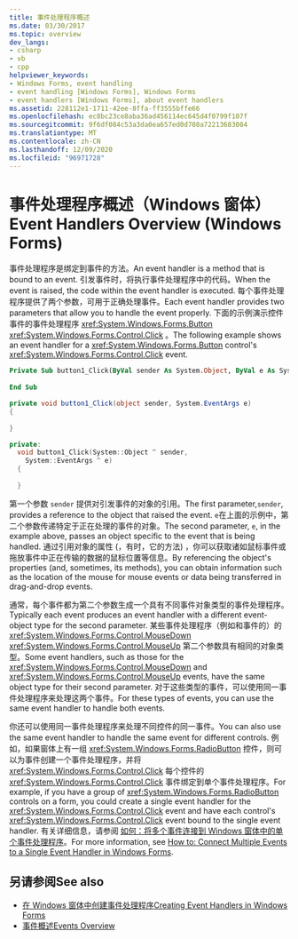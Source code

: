```yaml
---
title: 事件处理程序概述
ms.date: 03/30/2017
ms.topic: overview
dev_langs:
- csharp
- vb
- cpp
helpviewer_keywords:
- Windows Forms, event handling
- event handling [Windows Forms], Windows Forms
- event handlers [Windows Forms], about event handlers
ms.assetid: 228112e1-1711-42ee-8ffa-ff3555bffe66
ms.openlocfilehash: ec8bc23ce8aba36ad456114ec645d4f0799f107f
ms.sourcegitcommit: 9f6df084c53a3da0ea657ed0d708a72213683084
ms.translationtype: MT
ms.contentlocale: zh-CN
ms.lasthandoff: 12/09/2020
ms.locfileid: "96971728"
---
```

# <a name="event-handlers-overview-windows-forms"></a><span data-ttu-id="d8fec-102">事件处理程序概述（Windows 窗体）</span><span class="sxs-lookup"><span data-stu-id="d8fec-102">Event Handlers Overview (Windows Forms)</span></span>
<span data-ttu-id="d8fec-103">事件处理程序是绑定到事件的方法。</span><span class="sxs-lookup"><span data-stu-id="d8fec-103">An event handler is a method that is bound to an event.</span></span> <span data-ttu-id="d8fec-104">引发事件时，将执行事件处理程序中的代码。</span><span class="sxs-lookup"><span data-stu-id="d8fec-104">When the event is raised, the code within the event handler is executed.</span></span> <span data-ttu-id="d8fec-105">每个事件处理程序提供了两个参数，可用于正确处理事件。</span><span class="sxs-lookup"><span data-stu-id="d8fec-105">Each event handler provides two parameters that allow you to handle the event properly.</span></span> <span data-ttu-id="d8fec-106">下面的示例演示控件事件的事件处理程序 <xref:System.Windows.Forms.Button> <xref:System.Windows.Forms.Control.Click> 。</span><span class="sxs-lookup"><span data-stu-id="d8fec-106">The following example shows an event handler for a <xref:System.Windows.Forms.Button> control's <xref:System.Windows.Forms.Control.Click> event.</span></span>  
  
```vb  
Private Sub button1_Click(ByVal sender As System.Object, ByVal e As System.EventArgs) Handles button1.Click  
  
End Sub  
```  
  
```csharp  
private void button1_Click(object sender, System.EventArgs e)
{  
  
}  
```  
  
```cpp  
private:  
  void button1_Click(System::Object ^ sender,  
    System::EventArgs ^ e)  
  {  
  
  }  
```  
  
 <span data-ttu-id="d8fec-107">第一个参数 `sender` 提供对引发事件的对象的引用。</span><span class="sxs-lookup"><span data-stu-id="d8fec-107">The first parameter,`sender`, provides a reference to the object that raised the event.</span></span> <span data-ttu-id="d8fec-108">`e`在上面的示例中，第二个参数传递特定于正在处理的事件的对象。</span><span class="sxs-lookup"><span data-stu-id="d8fec-108">The second parameter, `e`, in the example above, passes an object specific to the event that is being handled.</span></span> <span data-ttu-id="d8fec-109">通过引用对象的属性 (，有时，它的方法) ，你可以获取诸如鼠标事件或拖放事件中正在传输的数据的鼠标位置等信息。</span><span class="sxs-lookup"><span data-stu-id="d8fec-109">By referencing the object's properties (and, sometimes, its methods), you can obtain information such as the location of the mouse for mouse events or data being transferred in drag-and-drop events.</span></span>  
  
 <span data-ttu-id="d8fec-110">通常，每个事件都为第二个参数生成一个具有不同事件对象类型的事件处理程序。</span><span class="sxs-lookup"><span data-stu-id="d8fec-110">Typically each event produces an event handler with a different event-object type for the second parameter.</span></span> <span data-ttu-id="d8fec-111">某些事件处理程序（例如和事件的）的 <xref:System.Windows.Forms.Control.MouseDown> <xref:System.Windows.Forms.Control.MouseUp> 第二个参数具有相同的对象类型。</span><span class="sxs-lookup"><span data-stu-id="d8fec-111">Some event handlers, such as those for the <xref:System.Windows.Forms.Control.MouseDown> and <xref:System.Windows.Forms.Control.MouseUp> events, have the same object type for their second parameter.</span></span> <span data-ttu-id="d8fec-112">对于这些类型的事件，可以使用同一事件处理程序来处理这两个事件。</span><span class="sxs-lookup"><span data-stu-id="d8fec-112">For these types of events, you can use the same event handler to handle both events.</span></span>  
  
 <span data-ttu-id="d8fec-113">你还可以使用同一事件处理程序来处理不同控件的同一事件。</span><span class="sxs-lookup"><span data-stu-id="d8fec-113">You can also use the same event handler to handle the same event for different controls.</span></span> <span data-ttu-id="d8fec-114">例如，如果窗体上有一组 <xref:System.Windows.Forms.RadioButton> 控件，则可以为事件创建一个事件处理程序，并将 <xref:System.Windows.Forms.Control.Click> 每个控件的 <xref:System.Windows.Forms.Control.Click> 事件绑定到单个事件处理程序。</span><span class="sxs-lookup"><span data-stu-id="d8fec-114">For example, if you have a group of <xref:System.Windows.Forms.RadioButton> controls on a form, you could create a single event handler for the <xref:System.Windows.Forms.Control.Click> event and have each control's <xref:System.Windows.Forms.Control.Click> event bound to the single event handler.</span></span> <span data-ttu-id="d8fec-115">有关详细信息，请参阅 [如何：将多个事件连接到 Windows 窗体中的单个事件处理程序](how-to-connect-multiple-events-to-a-single-event-handler-in-windows-forms.md)。</span><span class="sxs-lookup"><span data-stu-id="d8fec-115">For more information, see [How to: Connect Multiple Events to a Single Event Handler in Windows Forms](how-to-connect-multiple-events-to-a-single-event-handler-in-windows-forms.md).</span></span>  
  
## <a name="see-also"></a><span data-ttu-id="d8fec-116">另请参阅</span><span class="sxs-lookup"><span data-stu-id="d8fec-116">See also</span></span>

- [<span data-ttu-id="d8fec-117">在 Windows 窗体中创建事件处理程序</span><span class="sxs-lookup"><span data-stu-id="d8fec-117">Creating Event Handlers in Windows Forms</span></span>](creating-event-handlers-in-windows-forms.md)
- [<span data-ttu-id="d8fec-118">事件概述</span><span class="sxs-lookup"><span data-stu-id="d8fec-118">Events Overview</span></span>](events-overview-windows-forms.md)
